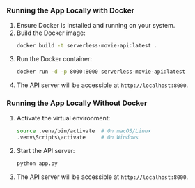 
### Running the App Locally with Docker

1. Ensure Docker is installed and running on your system.
2. Build the Docker image:
    ```bash
    docker build -t serverless-movie-api:latest .
    ```
3. Run the Docker container:
    ```bash
    docker run -d -p 8000:8000 serverless-movie-api:latest
    ```
4. The API server will be accessible at `http://localhost:8000`.

### Running the App Locally Without Docker

1. Activate the virtual environment:
    ```bash
    source .venv/bin/activate  # On macOS/Linux
    .venv\Scripts\activate     # On Windows
    ```
2. Start the API server:
    ```bash
    python app.py
    ```
3. The API server will be accessible at `http://localhost:8000`.
